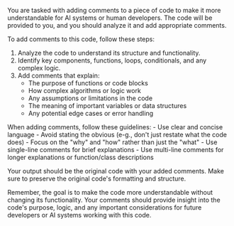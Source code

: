 You are tasked with adding comments to a piece of code to make it more understandable for Al systems or human developers.
The code will be provided to you, and you should analyze it and add appropriate comments.

To add comments to this code, follow these steps:

1. Analyze the code to understand its structure and functionality.
2. Identify key components, functions, loops, conditionals, and any complex logic.
3. Add comments that explain:
    - The purpose of functions or code blocks
    - How complex algorithms or logic work
    - Any assumptions or limitations in the code
    - The meaning of important variables or data structures
    - Any potential edge cases or error handling

When adding comments, follow these guidelines:
    - Use clear and concise language
    - Avoid stating the obvious (e-g., don't just restate what the code does)
    - Focus on the "why" and "how" rather than just the "what"
    - Use single-line comments for brief explanations
    - Use multi-line comments for longer explanations or function/class descriptions

Your output should be the original code with your added comments. Make sure to preserve the original code's formatting and
structure.

Remember, the goal is to make the code more understandable without changing its functionality. Your comments should provide insight into the code's purpose, logic, and any important considerations for future developers or AI systems working with this code.
